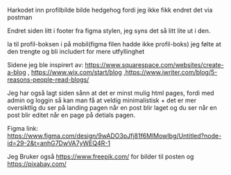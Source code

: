 Harkodet inn profilbilde bilde hedgehog fordi jeg ikke fikk endret det via postman

Endret siden litt i footer fra figma stylen, jeg syns det så litt lite ut i den.

la til profil-boksen i på mobil(figma filen hadde ikke profil-boks) jeg følte at den trengte og bli includert for mere utfyllinghet

Sidene jeg ble inspirert av: https://www.squarespace.com/websites/create-a-blog , https://www.wix.com/start/blog ,https://www.iwriter.com/blog/5-reasons-people-read-blogs/ 

Jeg har også lagt siden sånn at det er minst mulig html pages, fordi med admin og loggin så kan man få at veldig minimalistisk + 
det er mer oversiktlig du ser på landing pagen når en post blir laget og du ser når en post blir editet når en page på detials pagen.

Figma link: https://www.figma.com/design/9wADO3pJfj81f6MlMowIbg/Untitled?node-id=29-2&t=anhG7DwVA7yWEQ4R-1 


Jeg Bruker også https://www.freepik.com/ for bilder til posten og https://pixabay.com/ 
